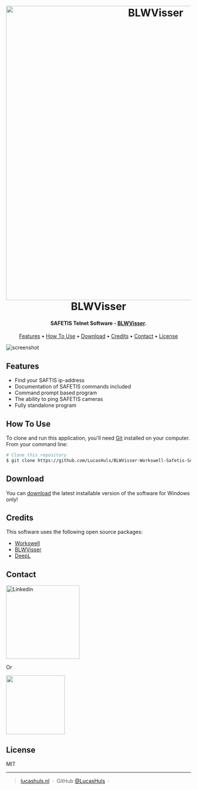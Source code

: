 
<h1 align="center">
  <br>
  <a href="https://blwvisser.nl"><img src="https://www.blwvisser.nl/wp-content/uploads/2020/09/logo.png" alt="BLWVisser" width="800"></a>
  <br>
  BLWVisser
  <br>
</h1>

<h4 align="center">SAFETIS Telnet Software - <a href="https://blwvisser.nl" target="_blank">BLWVisser</a>.</h4>

<p align="center">
  <a href="#features">Features</a> •
  <a href="#how-to-use">How To Use</a> •
  <a href="#download">Download</a> •
  <a href="#credits">Credits</a> •
  <a href="#contact">Contact</a> •
  <a href="#license">License</a>
</p>

![screenshot](http://www.blwvisser.nl/wp-content/uploads/2020/11/Naamloos.png)

## Features

* Find your SAFTIS ip-address
* Documentation of SAFETIS commands included
* Command prompt based program
* The ability to ping SAFETIS cameras
* Fully standalone program

## How To Use

To clone and run this application, you'll need [Git](https://git-scm.com) installed on your computer. From your command line:

```bash
# Clone this repository
$ git clone https://github.com/LucasHuls/BLWVisser-Workswell-Safetis-Software
```

## Download

You can [download](https://github.com/LucasHuls/BLWVisser-Workswell-Safetis-Software/releases) the latest installable version of the software for Windows only!

## Credits

This software uses the following open source packages:

- [Workswell](https://workswell.eu/)
- [BLWVisser](https://blwvisser.nl/)
- [DeepL](https://deepl.com/)

## Contact

<a href="https://www.linkedin.com/in/lucas-huls-261821194" target="_blank"><img src="https://github.com/LucasHuls/BLWVisser-Workswell-Safetis-Software/blob/main/app/img/button-linkedin.png" alt="Linkedin" width="200"></a>

<p>Or</p> 

<a href="mailto:prive@lucashuls.nl">
	<img src="https://i0.wp.com/ewmigration.com/wp-content/uploads/2018/05/Send-Email-Button-PNG-Photos.png?fit=639%2C226&ssl=1&w=640" width="160">
</a>

## License

MIT

---

> [lucashuls.nl](https://lucashuls.nl) &nbsp;&middot;&nbsp;
> GitHub [@LucasHuls](https://github.com/LucasHuls) &nbsp;&middot;&nbsp;

